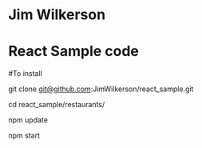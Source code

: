 # Jim Wilkerson
# React Sample code
#To install

git clone git@github.com:JimWilkerson/react_sample.git

cd react_sample/restaurants/

npm update

npm start
